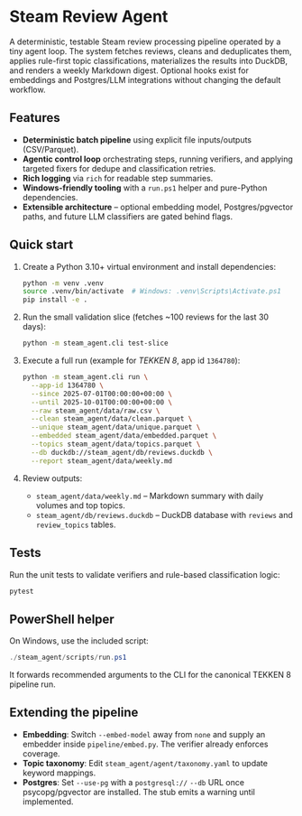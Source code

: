 # Steam Review Agent

A deterministic, testable Steam review processing pipeline operated by a tiny agent loop. The system fetches reviews, cleans and deduplicates them, applies rule-first topic classifications, materializes the results into DuckDB, and renders a weekly Markdown digest. Optional hooks exist for embeddings and Postgres/LLM integrations without changing the default workflow.

## Features

- **Deterministic batch pipeline** using explicit file inputs/outputs (CSV/Parquet).
- **Agentic control loop** orchestrating steps, running verifiers, and applying targeted fixers for dedupe and classification retries.
- **Rich logging** via `rich` for readable step summaries.
- **Windows-friendly tooling** with a `run.ps1` helper and pure-Python dependencies.
- **Extensible architecture** – optional embedding model, Postgres/pgvector paths, and future LLM classifiers are gated behind flags.

## Quick start

1. Create a Python 3.10+ virtual environment and install dependencies:

   ```bash
   python -m venv .venv
   source .venv/bin/activate  # Windows: .venv\Scripts\Activate.ps1
   pip install -e .
   ```

2. Run the small validation slice (fetches ~100 reviews for the last 30 days):

   ```bash
   python -m steam_agent.cli test-slice
   ```

3. Execute a full run (example for *TEKKEN 8*, app id `1364780`):

   ```bash
   python -m steam_agent.cli run \
     --app-id 1364780 \
     --since 2025-07-01T00:00:00+00:00 \
     --until 2025-10-01T00:00:00+00:00 \
     --raw steam_agent/data/raw.csv \
     --clean steam_agent/data/clean.parquet \
     --unique steam_agent/data/unique.parquet \
     --embedded steam_agent/data/embedded.parquet \
     --topics steam_agent/data/topics.parquet \
     --db duckdb://steam_agent/db/reviews.duckdb \
     --report steam_agent/data/weekly.md
   ```

4. Review outputs:

   - `steam_agent/data/weekly.md` – Markdown summary with daily volumes and top topics.
   - `steam_agent/db/reviews.duckdb` – DuckDB database with `reviews` and `review_topics` tables.

## Tests

Run the unit tests to validate verifiers and rule-based classification logic:

```bash
pytest
```

## PowerShell helper

On Windows, use the included script:

```powershell
./steam_agent/scripts/run.ps1
```

It forwards recommended arguments to the CLI for the canonical TEKKEN 8 pipeline run.

## Extending the pipeline

- **Embedding**: Switch `--embed-model` away from `none` and supply an embedder inside `pipeline/embed.py`. The verifier already enforces coverage.
- **Topic taxonomy**: Edit `steam_agent/agent/taxonomy.yaml` to update keyword mappings.
- **Postgres**: Set `--use-pg` with a `postgresql://` `--db` URL once psycopg/pgvector are installed. The stub emits a warning until implemented.

